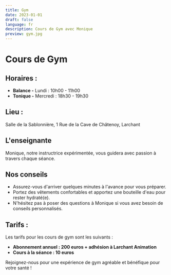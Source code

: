 ```yaml
---
title: Gym
date: 2023-01-01
draft: false
language: fr
description: Cours de Gym avec Monique
preview: gym.jpg
---
```

# Cours de Gym

## Horaires :

* **Balance -** Lundi : 10h00 - 11h00
* **Tonique -** Mercredi : 18h30 - 19h30

## Lieu :

Salle de la Sablonnière, 1 Rue de la Cave de Châtenoy, Larchant

## L'enseignante

Monique, notre instructrice expérimentée, vous guidera avec passion à travers chaque séance.

## Nos conseils

* Assurez-vous d'arriver quelques minutes à l'avance pour vous préparer.
* Portez des vêtements confortables et apportez une bouteille d'eau pour rester hydraté(e).
* N'hésitez pas à poser des questions à Monique si vous avez besoin de conseils personnalisés.

## Tarifs :

Les tarifs pour les cours de gym sont les suivants :

* **Abonnement annuel : 200 euros + adhésion à Larchant Animation**
* **Cours à la séance : 10 euros**

Rejoignez-nous pour une expérience de gym agréable et bénéfique pour votre santé !